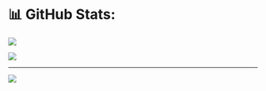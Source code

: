 <!--
## Hi there 👋

**elRapha04/elRapha04** is a ✨ _special_ ✨ repository because its `README.md` (this file) appears on your GitHub profile.

Here are some ideas to get you started:

- 🔭 I’m currently working on ...
- 🌱 I’m currently learning ...
- 👯 I’m looking to collaborate on ...
- 🤔 I’m looking for help with ...
- 💬 Ask me about ...
- 📫 How to reach me: ...
- 😄 Pronouns: ...
- ⚡ Fun fact: ...
-->

# 📊 GitHub Stats:

<!--
![](https://github-readme-stats.vercel.app/api?username=elRapha04&theme=ambient_gradient&hide_border=false&include_all_commits=false&count_private=true)<br/>
-->

![](https://github-readme-streak-stats.herokuapp.com/?user=elRapha04&theme=ambient_gradient&hide_border=false)

![](https://github-readme-stats.vercel.app/api/top-langs/?username=elRapha04&theme=ambient_gradient&hide_border=false&include_all_commits=false&count_private=true&layout=compact)

---

[![](https://visitcount.itsvg.in/api?id=elRapha04&icon=0&color=0)](https://visitcount.itsvg.in)

<!-- Proudly created with GPRM ( https://gprm.itsvg.in ) -->
